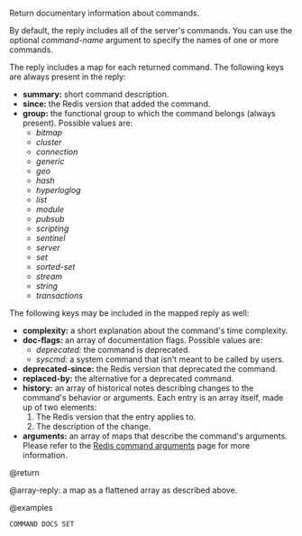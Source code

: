 Return documentary information about commands.

By default, the reply includes all of the server's commands.
You can use the optional _command-name_ argument to specify the names of one or more commands.

The reply includes a map for each returned command.
The following keys are always present in the reply:

* **summary:** short command description.
* **since:** the Redis version that added the command.
* **group:** the functional group to which the command belongs (always present).
  Possible values are:
  - _bitmap_
  - _cluster_
  - _connection_
  - _generic_
  - _geo_
  - _hash_
  - _hyperloglog_
  - _list_
  - _module_
  - _pubsub_
  - _scripting_
  - _sentinel_
  - _server_
  - _set_
  - _sorted-set_
  - _stream_
  - _string_
  - _transactions_

The following keys may be included in the mapped reply as well:

* **complexity:** a short explanation about the command's time complexity.
* **doc-flags:** an array of documentation flags.
  Possible values are:
  - _deprecated:_ the command is deprecated.
  - _syscmd:_ a system command that isn't meant to be called by users.
* **deprecated-since:** the Redis version that deprecated the command.
* **replaced-by:** the alternative for a deprecated command.
* **history:** an array of historical notes describing changes to the command's behavior or arguments.
  Each entry is an array itself, made up of two elements:
  1. The Redis version that the entry applies to.
  2. The description of the change.
* **arguments:** an array of maps that describe the command's arguments.
  Please refer to the [Redis command arguments][td] page for more information.

[td]: /topics/command-arguments

@return

@array-reply: a map as a flattened array as described above.

@examples

```cli
COMMAND DOCS SET
```
